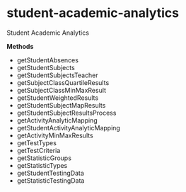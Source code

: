 # student-academic-analytics
Student Academic Analytics

**Methods**

  * getStudentAbsences
  * getStudentSubjects
  * getStudentSubjectsTeacher
  * getSubjectClassQuartileResults
  * getSubjectClassMinMaxResult
  * getStudentWeightedResults
  * getStudentSubjectMapResults
  * getStudentSubjectResultsProcess
  * getActivityAnalyticMapping
  * getStudentActivityAnalyticMapping
  * getActivityMinMaxResults
  * getTestTypes
  * getTestCriteria
  * getStatisticGroups
  * getStatisticTypes
  * getStudentTestingData
  * getStatisticTestingData
